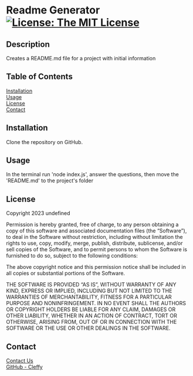 # Readme Generator [![License: The MIT License](https://img.shields.io/badge/License-MIT-yellow.svg)](https://opensource.org/licenses/MIT)
  ## Description
  Creates a README.md file for a project with initial information  
  ## Table of Contents
  [Installation](#Installation)  
  [Usage](#Usage)  
  [License](#License)  
  [Contact](#Contact)  
  ## <div id="Installation">Installation</div>
  Clone the repository on GitHub.  
  ## <div id="Usage">Usage</div>
  In the terminal run 'node index.js', answer the questions, then move the 'README.md' to the project's folder  
  ## <div id="License">License</div>
  
Copyright 2023 undefined

Permission is hereby granted, free of charge, to any person obtaining a copy of this software and associated documentation files (the “Software”), to deal in the Software without restriction, including without limitation the rights to use, copy, modify, merge, publish, distribute, sublicense, and/or sell copies of the Software, and to permit persons to whom the Software is furnished to do so, subject to the following conditions:

The above copyright notice and this permission notice shall be included in all copies or substantial portions of the Software.

THE SOFTWARE IS PROVIDED “AS IS”, WITHOUT WARRANTY OF ANY KIND, EXPRESS OR IMPLIED, INCLUDING BUT NOT LIMITED TO THE WARRANTIES OF MERCHANTABILITY, FITNESS FOR A PARTICULAR PURPOSE AND NONINFRINGEMENT. IN NO EVENT SHALL THE AUTHORS OR COPYRIGHT HOLDERS BE LIABLE FOR ANY CLAIM, DAMAGES OR OTHER LIABILITY, WHETHER IN AN ACTION OF CONTRACT, TORT OR OTHERWISE, ARISING FROM, OUT OF OR IN CONNECTION WITH THE SOFTWARE OR THE USE OR OTHER DEALINGS IN THE SOFTWARE.  
  ## <div id="Contact">Contact</div>
  [Contact Us](mailto:falchard@live.com)  
  [GitHub - Cleffy](https://github.com/Cleffy/)  
  